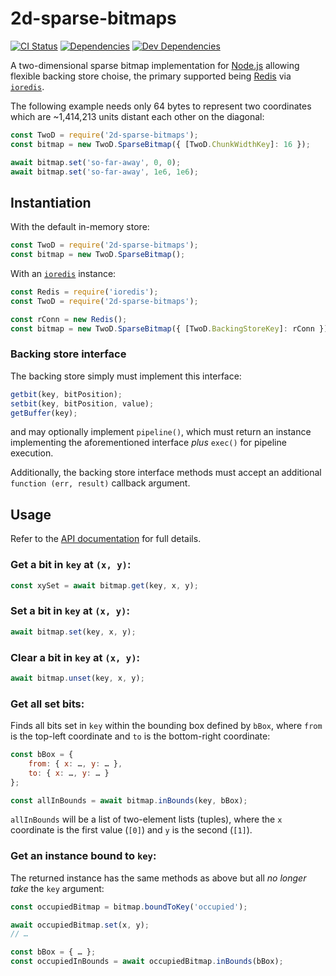 # 2d-sparse-bitmaps

[![CI Status][1]][2]
[![Dependencies][3]][4]
[![Dev Dependencies][5]][6]

A two-dimensional sparse bitmap implementation for [Node.js](https://nodejs.org/) allowing flexible backing store choise, the primary supported being [Redis](http://redis.io/) via [`ioredis`](https://github.com/luin/ioredis).

The following example needs only 64 bytes to represent two coordinates which are ~1,414,213 units distant each other on the diagonal:

```javascript
const TwoD = require('2d-sparse-bitmaps');
const bitmap = new TwoD.SparseBitmap({ [TwoD.ChunkWidthKey]: 16 });

await bitmap.set('so-far-away', 0, 0);
await bitmap.set('so-far-away', 1e6, 1e6);
```

## Instantiation

With the default in-memory store:

```javascript
const TwoD = require('2d-sparse-bitmaps');
const bitmap = new TwoD.SparseBitmap();
```

With an [`ioredis`](https://github.com/luin/ioredis) instance:

```javascript
const Redis = require('ioredis');
const TwoD = require('2d-sparse-bitmaps');

const rConn = new Redis();
const bitmap = new TwoD.SparseBitmap({ [TwoD.BackingStoreKey]: rConn });
```

### Backing store interface

The backing store simply must implement this interface:

```javascript
getbit(key, bitPosition);
setbit(key, bitPosition, value);
getBuffer(key);
```

and may optionally implement `pipeline()`, which must return an instance implementing the aforementioned interface *plus* `exec()` for pipeline execution. 

Additionally, the backing store interface methods must accept an additional `function (err, result)` callback argument.

## Usage

Refer to the [API documentation][5] for full details.

### Get a bit in `key` at `(x, y)`:

```javascript
const xySet = await bitmap.get(key, x, y);
```

### Set a bit in `key` at `(x, y)`:

```javascript
await bitmap.set(key, x, y);
```

### Clear a bit in `key` at `(x, y)`:

```javascript
await bitmap.unset(key, x, y);
```

### Get all set bits:

Finds all bits set in `key` within the bounding box defined by `bBox`, where `from` is the top-left
coordinate and `to` is the bottom-right coordinate:

```javascript
const bBox = {
    from: { x: …, y: … },
    to: { x: …, y: … }
};

const allInBounds = await bitmap.inBounds(key, bBox);
```

`allInBounds` will be a list of two-element lists (tuples), where the `x` coordinate is the first value (`[0]`) and `y` is the second (`[1]`).

### Get an instance bound to `key`:

The returned instance has the same methods as above but all _no longer take_ the `key` argument:

```javascript
const occupiedBitmap = bitmap.boundToKey('occupied');

await occupiedBitmap.set(x, y);
// …

const bBox = { … };
const occupiedInBounds = await occupiedBitmap.inBounds(bBox);
```

[1]: https://github.com/electric-sheep-co/2d-sparse-bitmaps-node/workflows/CI/badge.svg?branch=main
[2]: https://github.com/electric-sheep-co/2d-sparse-bitmaps-node/actions?query=workflow%3ACI
[3]: https://david-dm.org/electric-sheep-co/2d-sparse-bitmaps-node.svg
[4]: https://david-dm.org/electric-sheep-co/2d-sparse-bitmaps-node
[5]: https://david-dm.org/electric-sheep-co/2d-sparse-bitmaps-node/dev-status.svg
[6]: https://david-dm.org/electric-sheep-co/2d-sparse-bitmaps-node?type=dev